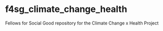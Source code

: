 # f4sg_climate_change_health
Fellows for Social Good repository for the Climate Change x Health Project
